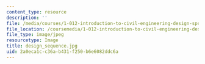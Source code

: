 ```yaml
---
content_type: resource
description: ''
file: /media/courses/1-012-introduction-to-civil-engineering-design-spring-2002/2a0eca1cc36ab431f250b6e6082ddc6a_design_sequence.jpg
file_location: /coursemedia/1-012-introduction-to-civil-engineering-design-spring-2002/2a0eca1cc36ab431f250b6e6082ddc6a_design_sequence.jpg
file_type: image/jpeg
resourcetype: Image
title: design_sequence.jpg
uid: 2a0eca1c-c36a-b431-f250-b6e6082ddc6a
---
```

